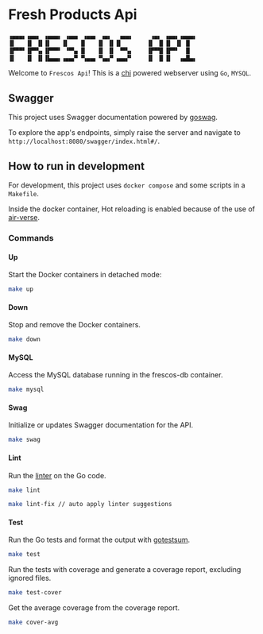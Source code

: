 # Fresh Products Api

```sh
▗▄▄▄▖▗▄▄▖ ▗▄▄▄▖ ▗▄▄▖ ▗▄▄▖ ▗▄▖  ▗▄▄▖     ▗▄▖ ▗▄▄▖▗▄▄▄▖
▐▌   ▐▌ ▐▌▐▌   ▐▌   ▐▌   ▐▌ ▐▌▐▌       ▐▌ ▐▌▐▌ ▐▌ █  
▐▛▀▀▘▐▛▀▚▖▐▛▀▀▘ ▝▀▚▖▐▌   ▐▌ ▐▌ ▝▀▚▖    ▐▛▀▜▌▐▛▀▘  █  
▐▌   ▐▌ ▐▌▐▙▄▄▖▗▄▄▞▘▝▚▄▄▖▝▚▄▞▘▗▄▄▞▘    ▐▌ ▐▌▐▌  ▗▄█▄▖
```

Welcome to `Frescos Api`!
This is a [chi](https://github.com/go-chi/chi) powered webserver using `Go`, `MYSQL`.

## Swagger

This project uses Swagger documentation powered by [goswag](https://github.com/swaggo/swag).

To explore the app's endpoints, simply raise the server and navigate to `http://localhost:8080/swagger/index.html#/`.

## How to run in development

For development, this project uses `docker compose` and some scripts in a `Makefile`.

Inside the docker container, Hot reloading is enabled because of the use of [air-verse](https://github.com/air-verse/air).

### Commands

#### Up

Start the Docker containers in detached mode:

```bash
make up
```

#### Down

Stop and remove the Docker containers.

```bash
make down
```

#### MySQL

Access the MySQL database running in the frescos-db container.

```bash
make mysql
```

#### Swag

Initialize or updates Swagger documentation for the API.

```bash
make swag
```

#### Lint

Run the [linter](https://github.com/golangci/golangci-lint) on the Go code.

```bash
make lint
```

```bash
make lint-fix // auto apply linter suggestions
```

#### Test

Run the Go tests and format the output with [gotestsum](https://github.com/gotestyourself/gotestsum).

```bash
make test
```

Run the tests with coverage and generate a coverage report, excluding ignored files.

```bash
make test-cover
```

Get the average coverage from the coverage report.

```bash
make cover-avg
```
